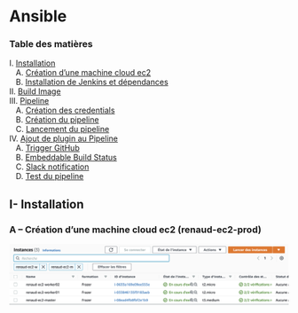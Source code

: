 # Ansible

### Table des matières
I. [Installation](#install)<br />
&nbsp;&nbsp;&nbsp;A. [Création d’une machine cloud ec2](#ec2)<br />
&nbsp;&nbsp;&nbsp;B. [Installation de Jenkins et dépendances](#jenkins)<br />
II. [Build Image](#docker)<br />
III. [Pipeline](#pipeline)<br />
&nbsp;&nbsp;&nbsp;A. [Création des credentials](#credential)<br />
&nbsp;&nbsp;&nbsp;B. [Création du pipeline](#pipelinecreation)<br />
&nbsp;&nbsp;&nbsp;C. [Lancement du pipeline](#pipelinelaunch)<br />
IV. [Ajout de plugin au Pipeline](#pugin)<br />
&nbsp;&nbsp;&nbsp;A. [Trigger GitHub](#trigger)<br />
&nbsp;&nbsp;&nbsp;B. [Embeddable Build Status](#embeddable)<br />
&nbsp;&nbsp;&nbsp;C. [Slack notification](#slack)<br />
&nbsp;&nbsp;&nbsp;D. [Test du pipeline](#test)<br />

## I- Installation <a name="install"></a>
### A – Création d’une machine cloud ec2 (renaud-ec2-prod) <a name="ec2"></a>
![screenshot001](./images/IMG-001.png)
